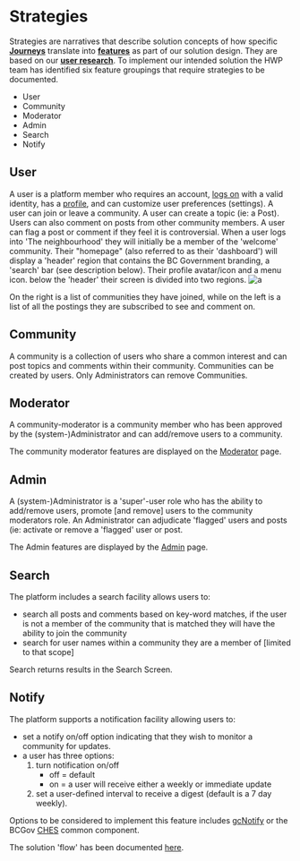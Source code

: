 # Strategies 

Strategies are narratives that describe solution concepts of how specific **[Journeys](https://github.com/bcgov/CITZ-HybridWorkplace/wiki/5.User-Journeys)** translate into **[features](https://github.com/bcgov/CITZ-HybridWorkplace/wiki/7.Security)** as part of our solution design. 
They are based on our **[user research](https://github.com/bcgov/CITZ-HybridWorkplace/wiki/3.User-Research)**. To implement our intended solution the HWP team has identified six feature groupings that require strategies to be documented.

* User
* Community
* Moderator
* Admin
* Search
* Notify

## User

A user is a platform member who requires an account, [logs on](https://user-images.githubusercontent.com/82344553/157935583-ab1b70db-121b-41b4-a3fb-575e594b6a00.png) with a valid identity, has a [profile](https://github.com/bcgov/CITZ-HybridWorkplace/wiki/9.Wireframes#u1t4---profile), and can customize user preferences (settings). 
A user can join or leave a community. A user can create a topic (ie: a Post). Users can also comment on posts from other community members.  A user can flag a post or comment if they feel it is controversial. When a user logs into 'The neighbourhood' they will initially be a member of the 'welcome' community. Their "homepage" (also referred to as their 'dashboard') will display a 'header' region that contains the BC Government branding, a 'search' bar (see description below). Their profile avatar/icon and a menu icon. below the 'header' their screen is divided into two regions.
![a](https://github.com/bcgov/CITZ-HybridWorkplace/wiki/9.Wireframes#u1t3---home)

On the right is a list of communities they have joined, while on the left is a list of all the postings they are subscribed to see and comment on.

## Community 

A community is a collection of users who share a common interest and can post topics and comments within their community. Communities can be created by users. Only Administrators can remove Communities.

## Moderator

A community-moderator is a community member who has been approved by the (system-)Administrator and can add/remove users to a community.

The community moderator features are displayed on the [Moderator](https://github.com/bcgov/CITZ-HybridWorkplace/blob/main/docs/moderatorPanel.png) page.

## Admin

A (system-)Administrator is a 'super'-user role who has the ability to add/remove users, promote [and remove] users to the community moderators role. 
An Administrator can adjudicate 'flagged' users and posts (ie: activate or remove a 'flagged' user or post. 

The Admin features are displayed by the [Admin](https://github.com/bcgov/CITZ-HybridWorkplace/blob/main/docs/AdminPanel.png) page.

## Search

The platform includes a search facility allows users to: 
* search all posts and comments based on key-word matches, if the user is not a member of the community that is matched they will have the ability to join the community
* search for user names within a community they are a member of [limited to that scope]

Search returns results in the Search Screen.

## Notify

The platform supports a notification facility allowing users to: 
* set a notify on/off option indicating that they wish to monitor a community for updates.
* a user has three options: 
     1. turn notification on/off
           - off = default 
           - on = a user will receive either a weekly or immediate update
     2. set a user-defined interval to receive a digest (default is a 7 day weekly).

Options to be considered to implement this feature includes [gcNotify](https://notification.canada.ca/) or the BCGov [CHES](https://digital.gov.bc.ca/common-components/common-hosted-email-service) common component.


The solution 'flow' has been documented [here](https://github.com/bcgov/CITZ-HybridWorkplace/wiki/9.Wireframes#flow-diagram).